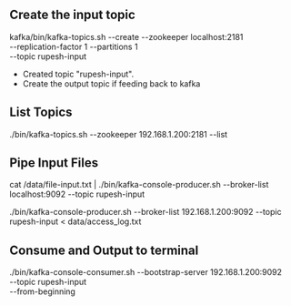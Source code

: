 ## Create the input topic
  kafka/bin/kafka-topics.sh  --create --zookeeper localhost:2181 \
          --replication-factor 1 --partitions 1 \
          --topic rupesh-input
- Created topic "rupesh-input".
- Create the output topic if feeding back to kafka

## List Topics
./bin/kafka-topics.sh --zookeeper 192.168.1.200:2181 --list  

## Pipe Input Files
cat /data/file-input.txt | ./bin/kafka-console-producer.sh --broker-list localhost:9092 --topic rupesh-input

./bin/kafka-console-producer.sh --broker-list 192.168.1.200:9092 --topic rupesh-input < data/access_log.txt  

## Consume and Output to terminal
./bin/kafka-console-consumer.sh --bootstrap-server 192.168.1.200:9092 \
        --topic rupesh-input \
        --from-beginning 
